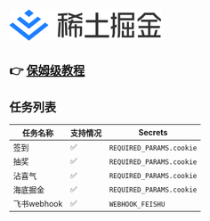 # ![img.png](assets/logo.svg)
## 👉 [保姆级教程](https://github.com/hudiemon/course/blob/main/README.md)
## 任务列表
| 任务名称      | 支持情况 | Secrets                  |
|-----------|------|--------------------------|
| 签到        | ✅    | `REQUIRED_PARAMS.cookie` |
| 抽奖        | ✅    | `REQUIRED_PARAMS.cookie` |
| 沾喜气       | ✅    | `REQUIRED_PARAMS.cookie` |
| 海底掘金      | ✅    | `REQUIRED_PARAMS.cookie` |
| 飞书webhook | ✅    | `WEBHOOK_FEISHU`         |
